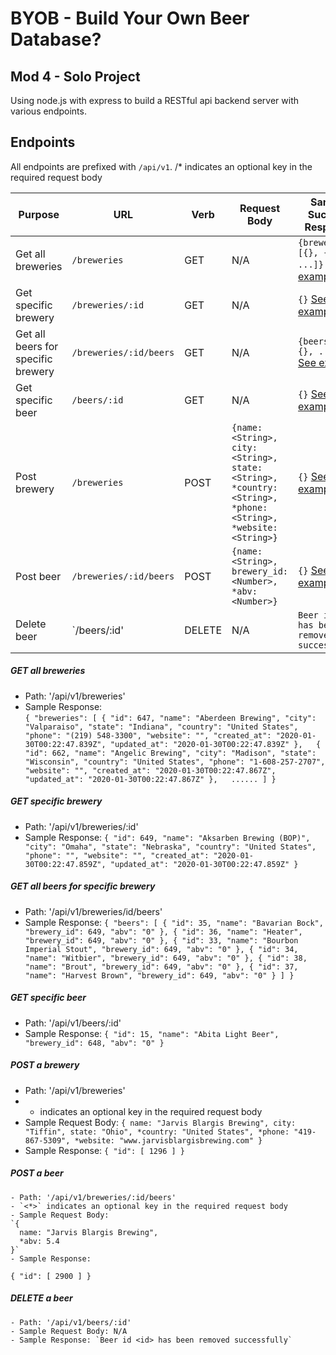 # BYOB - Build Your Own Beer Database?

## Mod 4 - Solo Project

Using node.js with express to build a RESTful api backend server with various endpoints.

## Endpoints  
All endpoints are prefixed with `/api/v1`.
/* indicates an optional key in the required request body


| Purpose | URL | Verb | Request Body | Sample Success Response |
|----|----|----|----|----|
| Get all breweries |`/breweries`| GET | N/A | `{breweries: [{}, {}, ...]}`   [See example](#all_breweries) |
| Get specific brewery |`/breweries/:id`| GET | N/A | `{}` [See example](#one_brewery) |
| Get all beers for specific brewery |`/breweries/:id/beers`| GET | N/A | `{beers: [{}, {}, ...]}` [See example](#all_beers_by_brewery) |
| Get specific beer |`/beers/:id`| GET | N/A | `{}`  [See example](#one_beer) |
| Post brewery |`/breweries`| POST | `{name: <String>, city: <String>, state: <String>, *country: <String>, *phone: <String>, *website: <String>}` | `{}` [See example](#post_brewery) |
| Post beer |`/breweries/:id/beers`| POST | `{name: <String>, brewery_id: <Number>, *abv: <Number>}` | `{}` [See example](#post_beer) |
| Delete beer |`/beers/:id'| DELETE | N/A | `Beer id <id> has been removed successfully` |


##### <a name="all_breweries"></a> GET all breweries
- Path: '/api/v1/breweries'
- Sample Response:  
`{
  "breweries":
  [ {
        "id": 647,
        "name": "Aberdeen Brewing",
        "city": "Valparaiso",
        "state": "Indiana",
        "country": "United States",
        "phone": "(219) 548-3300",
        "website": "",
        "created_at": "2020-01-30T00:22:47.839Z",
        "updated_at": "2020-01-30T00:22:47.839Z"
    },  
    {
        "id": 662,
        "name": "Angelic Brewing",
        "city": "Madison",
        "state": "Wisconsin",
        "country": "United States",
        "phone": "1-608-257-2707",
        "website": "",
        "created_at": "2020-01-30T00:22:47.867Z",
        "updated_at": "2020-01-30T00:22:47.867Z"
    },  
    ...... ]
}`

##### <a name="one_brewery"></a> GET specific brewery
- Path: '/api/v1/breweries/:id'
- Sample Response:
`{
    "id": 649,
    "name": "Aksarben Brewing (BOP)",
    "city": "Omaha",
    "state": "Nebraska",
    "country": "United States",
    "phone": "",
    "website": "",
    "created_at": "2020-01-30T00:22:47.859Z",
    "updated_at": "2020-01-30T00:22:47.859Z"
}`

##### <a name="all_beers_by_brewery"></a> GET all beers for specific brewery
- Path: '/api/v1/breweries/id/beers'
- Sample Response:
`{
    "beers": [
        {
            "id": 35,
            "name": "Bavarian Bock",
            "brewery_id": 649,
            "abv": "0"
        },
        {
            "id": 36,
            "name": "Heater",
            "brewery_id": 649,
            "abv": "0"
        },
        {
            "id": 33,
            "name": "Bourbon Imperial Stout",
            "brewery_id": 649,
            "abv": "0"
        },
        {
            "id": 34,
            "name": "Witbier",
            "brewery_id": 649,
            "abv": "0"
        },
        {
            "id": 38,
            "name": "Brout",
            "brewery_id": 649,
            "abv": "0"
        },
        {
            "id": 37,
            "name": "Harvest Brown",
            "brewery_id": 649,
            "abv": "0"
        }
    ]
}`

##### <a name="one-beer"></a> GET specific beer
- Path: '/api/v1/beers/:id'
- Sample Response:
  `{
    "id": 15,
    "name": "Abita Light Beer",
    "brewery_id": 648,
    "abv": "0"
  }`

##### <a name="post_brewery"></a> POST a brewery
  - Path: '/api/v1/breweries'
  - * indicates an optional key in the required request body
  - Sample Request Body:
  `{
    name: "Jarvis Blargis Brewing",
    city: "Tiffin",
    state: "Ohio",
    *country: "United States",
    *phone: "419-867-5309",
    *website: "www.jarvisblargisbrewing.com"
  }`
  - Sample Response:
  `{
      "id": [
          1296
      ]
  }`

##### <a name="post_beer"></a> POST a beer  

    - Path: '/api/v1/breweries/:id/beers'
    - `<*>` indicates an optional key in the required request body
    - Sample Request Body:
    `{
      name: "Jarvis Blargis Brewing",
      *abv: 5.4
    }`
    - Sample Response:
  `{
    "id": [
        2900
    ]
  }`

##### <a name="delete_beer"></a> DELETE a beer

    - Path: '/api/v1/beers/:id'
    - Sample Request Body: N/A
    - Sample Response: `Beer id <id> has been removed successfully`
